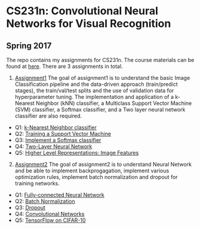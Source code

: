 # CS231n: Convolutional Neural Networks for Visual Recognition       
     
## Spring 2017

The repo contains my assignments for CS231n. The course materials can be found at [here](http://cs231n.stanford.edu/). There are 3 assignments in total.
   
1. [Assignment1](http://cs231n.github.io/assignments2017/assignment1/)
The goal of assignment1 is to understand the basic Image Classification pipeline and the data-driven approach (train/predict stages), the train/val/test splits and the use of validation data for hyperparameter tuning. The implementation and application of a k-Nearest Neighbor (kNN) classifier, a Multiclass Support Vector Machine (SVM) classifier, a Softmax classifier, and a Two layer neural network classifier are also required.

- Q1: [k-Nearest Neighbor classifier](https://github.com/SarahQiong/CS231n_2017/blob/master/assignment1/knn.ipynb)
- Q2: [Training a Support Vector Machine](https://github.com/SarahQiong/CS231n_2017/blob/master/assignment1/svm.ipynb) 
- Q3: [Implement a Softmax classifier](https://github.com/SarahQiong/CS231n_2017/blob/master/assignment1/softmax.ipynb)
- Q4: [Two-Layer Neural Network](https://github.com/SarahQiong/CS231n_2017/blob/master/assignment1/two_layer_net.ipynb)
- Q5: [Higher Level Representations: Image Features](https://github.com/SarahQiong/CS231n_2017/blob/master/assignment1/features.ipynb)


2. [Assignment2](http://cs231n.github.io/assignments2017/assignment2/)
The goal of assignment2 is to understand Neural Network and be able to implement backprogagation, implement various optimization rules, implement batch normalization and dropout for training networks.

- Q1: [Fully-connected Neural Network](https://github.com/SarahQiong/CS231n_2017/blob/master/assignment2/FullyConnectedNets.ipynb)
- Q2: [Batch Normalization](https://github.com/SarahQiong/CS231n_2017/blob/master/assignment2/BatchNormalization.ipynb)
- Q3: [Dropout](https://github.com/SarahQiong/CS231n_2017/blob/master/assignment2/Dropout.ipynb)
- Q4: [Convolutional Networks](https://github.com/SarahQiong/CS231n_2017/blob/master/assignment2/ConvolutionalNetworks.ipynb)
- Q5: [TensorFlow on CIFAR-10](https://github.com/SarahQiong/CS231n_2017/blob/master/assignment2/TensorFlow.ipynb)
